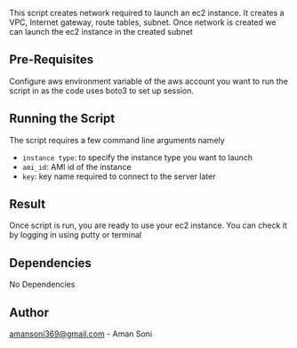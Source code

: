 This script creates network required to launch an ec2 instance. It creates a VPC, Internet gateway, route tables, subnet. Once network is created we can launch the ec2 instance in the created subnet

Pre-Requisites
------------------

Configure aws environment variable of the aws account you want to run the script in as the code uses boto3 to set up session.

Running the Script
------------------------

The script requires a few command line arguments namely 

* `instance type`: to specify the instance type you want to launch
* `ami_id`: AMI id of the instance
* `key`: key name required to connect to the server later

Result
-------------

Once script is run, you are ready to use your ec2 instance. You can check it by logging in using putty or terminal

Dependencies
-------------

No Dependencies

Author
----------

amansoni369@gmail.com - Aman Soni


